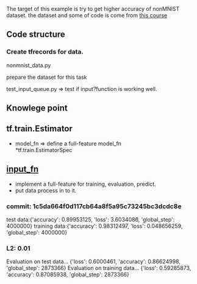 The target of this example is try to get higher accuracy of nonMNIST dataset. the dataset and some of code is come from [this course](https://classroom.udacity.com/courses/ud730)

## Code structure

### Create tfrecords for data.
nonmnist_data.py

prepare the dataset for this task

test_input_queue.py => test if input?function is working well.




## Knowlege point

## tf.train.Estimator 
* model_fn => define a full-feature model_fn    
    *tf.train.EstimatorSpec
    
## [input_fn](https://tensorflow.google.cn/get_started/input_fn)

* implement a full-feature for training, evaluation, predict.
* put data process in to it.


### commit: 1c5da664f0d117cb64a8f5a95c73245bc3dcdc8e
test data:{'accuracy': 0.89953125, 'loss': 3.6034086, 'global_step': 4000000}
training data:{'accuracy': 0.98312497, 'loss': 0.048656259, 'global_step': 4000000}

### L2: 0.01
Evaluation on test data...
{'loss': 0.6000461, 'accuracy': 0.86624998, 'global_step': 2873366}
Evaluation on training data...
{'loss': 0.59285873, 'accuracy': 0.87085938, 'global_step': 2873366}


